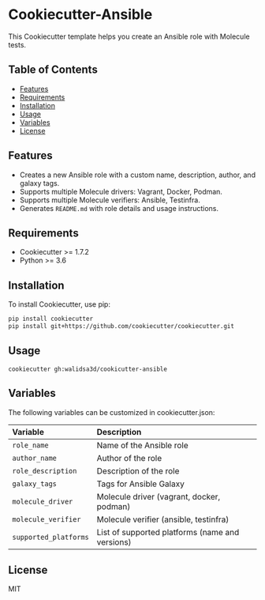 # Cookiecutter-Ansible

This Cookiecutter template helps you create an Ansible role with Molecule tests.

## Table of Contents

- [Features](#features)
- [Requirements](#requirements)
- [Installation](#installation)
- [Usage](#usage)
- [Variables](#variables)
- [License](#license)

## Features

- Creates a new Ansible role with a custom name, description, author, and galaxy tags.
- Supports multiple Molecule drivers: Vagrant, Docker, Podman.
- Supports multiple Molecule verifiers: Ansible, Testinfra.
- Generates `README.md` with role details and usage instructions.

## Requirements

- Cookiecutter >= 1.7.2
- Python >= 3.6

## Installation

To install Cookiecutter, use pip:

```sh
pip install cookiecutter
pip install git+https://github.com/cookiecutter/cookiecutter.git
```
## Usage
```
cookiecutter gh:walidsa3d/cookicutter-ansible
```

## Variables
The following variables can be customized in cookiecutter.json:

| Variable | Description |
|:----------|:----------|	
`role_name` |	Name of the Ansible role
`author_name`	| Author of the role
`role_description` |	Description of the role
`galaxy_tags`	| Tags for Ansible Galaxy
`molecule_driver` | Molecule driver (vagrant, docker, podman)
`molecule_verifier` |	Molecule verifier (ansible, testinfra)
`supported_platforms` | List of supported platforms (name and versions)

## License
MIT